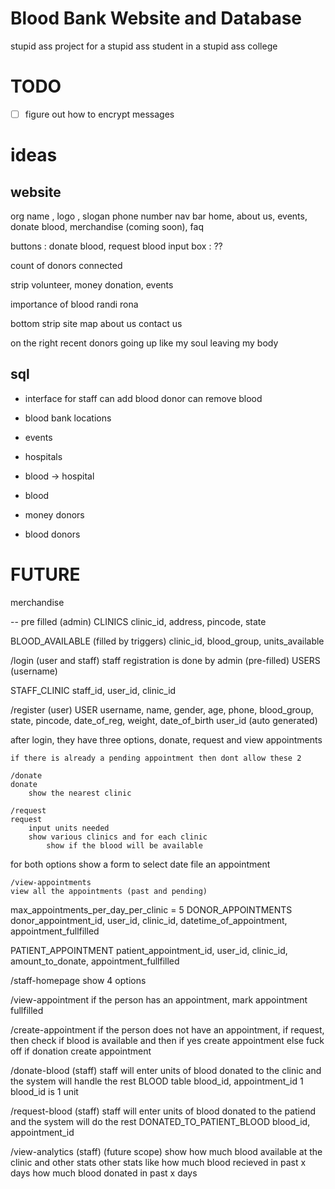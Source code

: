 
# Blood Bank Website and Database
stupid ass project for a stupid ass student in a stupid ass college

# TODO

- [ ] figure out how to encrypt messages


# ideas

## website

org name , logo , slogan
phone number
nav bar
    home, about us, events, donate blood, merchandise (coming soon), faq

buttons : donate blood, request blood
input box : ??

count of donors connected

strip
    volunteer, money donation, events

importance of blood randi rona

bottom strip
    site map
    about us
    contact us

on the right recent donors going up like my soul leaving my body


## sql

- interface for staff
    can add blood donor
    can remove blood

- blood bank locations

- events

- hospitals

- blood -> hospital

- blood

- money donors

- blood donors


# FUTURE

merchandise

-- pre filled (admin)
CLINICS
    clinic_id, address, pincode, state

BLOOD_AVAILABLE (filled by triggers)
    clinic_id, blood_group, units_available

/login (user and staff)
staff registration is done by admin (pre-filled)
USERS (username)

STAFF_CLINIC
    staff_id, user_id, clinic_id

/register (user)
USER
    username, name, gender, age, phone, blood_group, state, pincode, date_of_reg, weight, date_of_birth
    user_id (auto generated)

after login, they have three options, donate, request and view appointments

    if there is already a pending appointment then dont allow these 2

    /donate
    donate
        show the nearest clinic

    /request
    request
        input units needed
        show various clinics and for each clinic
            show if the blood will be available

  for both options show a form to 
        select date
        file an appointment

    /view-appointments
    view all the appointments (past and pending)

max_appointments_per_day_per_clinic = 5
DONOR_APPOINTMENTS
    donor_appointment_id, user_id, clinic_id, datetime_of_appointment, appointment_fullfilled

PATIENT_APPOINTMENT
    patient_appointment_id, user_id, clinic_id, amount_to_donate, appointment_fullfilled

/staff-homepage
show 4 options

/view-appointment
    if the person has an appointment, mark appointment fullfilled

/create-appointment
    if the person does not have an appointment,
        if request, then check if blood is available and then 
            if yes
                create appointment
            else
                fuck off
        if donation
            create appointment

/donate-blood (staff)
    staff will enter units of blood donated to the clinic and the system will handle the rest
BLOOD table
    blood_id, appointment_id
1 blood_id is 1 unit

/request-blood (staff)
    staff will enter units of blood donated to the patiend and the system will do the rest
DONATED_TO_PATIENT_BLOOD
    blood_id, appointment_id

/view-analytics (staff) (future scope)
    show how much blood available at the clinic and other stats
        other stats like
            how much blood recieved in past x days
            how much blood donated in past x days


